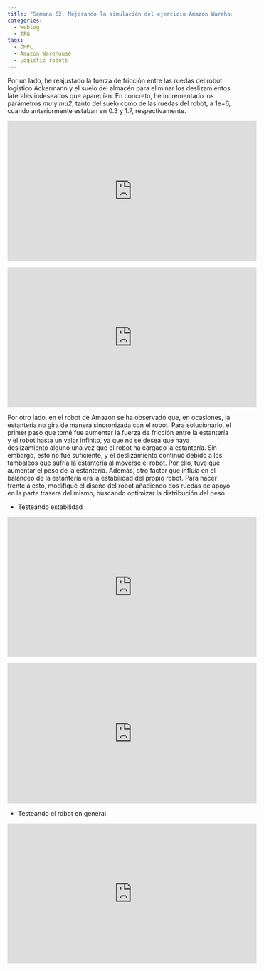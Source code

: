 ```yaml
---
title: "Semana 62. Mejorando la simulación del ejercicio Amazon Warehouse"
categories:
  - Weblog
  - TFG
tags:
  - OMPL
  - Amazon Warehouse
  - Logistic robots
---
```


Por un lado, he reajustado la fuerza de fricción entre las ruedas del robot logístico Ackermann y el suelo del almacén para eliminar los deslizamientos laterales indeseados que aparecían. En concreto, he incrementado los parámetros *mu* y *mu2*, tanto del suelo como de las ruedas del robot, a 1e+6, cuando anteriormente estaban en 0.3 y 1.7, respectivamente.

<p align="center">
<iframe width="560" height="315" src="https://www.youtube.com/embed/QW8wj7A335U?si=0dBjaO_0RAUnfhbR" title="YouTube video player" frameborder="0" allow="accelerometer; autoplay; clipboard-write; encrypted-media; gyroscope; picture-in-picture; web-share" allowfullscreen></iframe>
</p>

<p align="center">
<iframe width="560" height="315" src="https://www.youtube.com/embed/xdJ6zBbaS3Q?si=T8RCKnRLf0EzdtLn" title="YouTube video player" frameborder="0" allow="accelerometer; autoplay; clipboard-write; encrypted-media; gyroscope; picture-in-picture; web-share" allowfullscreen></iframe>
</p>


Por otro lado, en el robot de Amazon se ha observado que, en ocasiones, la estantería no gira de manera sincronizada con el robot. Para solucionarlo, el primer paso que tomé fue aumentar la fuerza de fricción entre la estantería y el robot hasta un valor infinito, ya que no se desea que haya deslizamiento alguno una vez que el robot ha cargado la estantería. Sin embargo, esto no fue suficiente, y el deslizamiento continuó debido a los tambaleos que sufría la estantería al moverse el robot. Por ello, tuve que aumentar el peso de la estantería. Además, otro factor que influía en el balanceo de la estantería era la estabilidad del propio robot. Para hacer frente a esto, modifiqué el diseño del robot añadiendo dos ruedas de apoyo en la parte trasera del mismo, buscando optimizar la distribución del peso.

* Testeando estabilidad

<p align="center">
<iframe width="560" height="315" src="https://www.youtube.com/embed/OJ09n151Wms?si=PoQO3XXPBqtviJs9" title="YouTube video player" frameborder="0" allow="accelerometer; autoplay; clipboard-write; encrypted-media; gyroscope; picture-in-picture; web-share" allowfullscreen></iframe>
</p>

<p align="center">
<iframe width="560" height="315" src="https://www.youtube.com/embed/KS4HYGLBsqo?si=8Cj_g7J0SxIn4Ftu" title="YouTube video player" frameborder="0" allow="accelerometer; autoplay; clipboard-write; encrypted-media; gyroscope; picture-in-picture; web-share" allowfullscreen></iframe>
</p>

* Testeando el robot en general
<p align="center">
<iframe width="560" height="315" src="https://www.youtube.com/embed/P5Uxtu2recc?si=rFFqNKm0TyG3py6j" title="YouTube video player" frameborder="0" allow="accelerometer; autoplay; clipboard-write; encrypted-media; gyroscope; picture-in-picture; web-share" allowfullscreen></iframe>
</p>